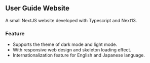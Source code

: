 ## User Guide Website
A small NextJS website developed with Typescript and Next13.

### Feature
- Supports the theme of dark mode and light mode.
- With responsive web design and skeleton loading effect.
- Internationalization feature for English and Japanese language.